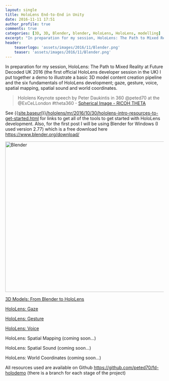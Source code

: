 ```yaml
---
layout: single
title: HoloLens End-to-End in Unity
date: 2016-11-11 17:51
author_profile: true
comments: true
categories: [3D, 3D, Blender, blender, HoloLens, HoloLens, modelling]
excerpt: "In preparation for my session, HoloLens: The Path to Mixed Reality at Future Decoded UK 2016 (the first official HoloLens developer session in the UK) I put together a demo to illustrate a basic 3D model content creation pipeline and the six fundamentals of HoloLens development..."
header:
    teaserlogo: 'assets/images/2016/11/Blender.png'
    teaser: 'assets/images/2016/11/Blender.png'
---
```

<p>In preparation for my session, HoloLens: The Path to Mixed Reality at Future Decoded UK 2016 (the first official HoloLens developer session in the UK) I put together a demo to illustrate a basic 3D model content creation pipeline and the six fundamentals of HoloLens development; gaze, gesture, voice, spatial mapping, spatial sound and world coordinates. </p> <blockquote class="ricoh-theta-spherical-image" data-width="742" data-height="375">Hololens Keynote speech by Peter Daukintis in 360 @peted70 at the @ExCeLLondon #theta360 - <a href="https://theta360.com/s/cICbsE4pJ4g4c5btSJa9JCPGS" target="_blank">Spherical Image - RICOH THETA</a></blockquote><script async src="https://theta360.com/widgets.js" charset="utf-8"></script> <p>See <a title="{{site.baseurl}}/hololens/mr/2016/10/30/hololens-intro-resources-to-get-started.html" href="{{site.baseurl}}/hololens/mr/2016/10/30/hololens-intro-resources-to-get-started.html">{{site.baseurl}}/hololens/mr/2016/10/30/hololens-intro-resources-to-get-started.html</a> for links to get all of the tools to get started with HoloLens development. Also, for the first post I will be using Blender for Windows (I used version 2.77) which is a free download here <a title="https://www.blender.org/download/" href="https://www.blender.org/download/">https://www.blender.org/download/</a></p> <p><a href="{{ site.baseurl }}/assets/images/2016/11/Blender.png"><img title="Blender" style="border-left-width: 0px; border-right-width: 0px; background-image: none; border-bottom-width: 0px; padding-top: 0px; padding-left: 0px; display: inline; padding-right: 0px; border-top-width: 0px" border="0" alt="Blender" src="{{ site.baseurl }}/assets/images/2016/11/Blender_thumb.png" width="742" height="477"></a></p> <p><a href="{{site.baseurl}}/3d/blender/hololens/modelling/2016/11/11/3d-models-from-blender-to-hololens.html" target="_blank">3D Models: From Blender to HoloLens</a> </p> <p><a href="{{site.baseurl}}/hololens/holotoolkit/unity/unity3d/2016/11/12/hololens-gaze.html" target="_blank">HoloLens: Gaze</a></p> <p><a href="{{site.baseurl}}/hololens/holotoolkit/unity/2016/11/14/hololens-gesture.html" target="_blank">HoloLens: Gesture</a></p> <p><a href="{{site.baseurl}}/hololens/holotoolkit/unity/voice/2016/11/16/hololens-voice-commands.html" target="_blank">HoloLens: Voice</a></p> <p>HoloLens: Spatial Mapping (coming soon…)</p> <p>HoloLens: Spatial Sound (coming soon…)</p> <p>HoloLens: World Coordinates (coming soon…)</p> <p>All resources used are available on Github <a title="https://github.com/peted70/fd-holodemo" href="https://github.com/peted70/fd-holodemo">https://github.com/peted70/fd-holodemo</a> (there is a branch for each stage of the project)</p>
